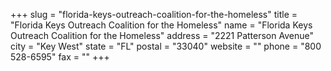 +++
slug = "florida-keys-outreach-coalition-for-the-homeless"
title = "Florida Keys Outreach Coalition for the Homeless"
name = "Florida Keys Outreach Coalition for the Homeless"
address = "2221 Patterson Avenue"
city = "Key West"
state = "FL"
postal = "33040"
website = ""
phone = "800 528-6595"
fax = ""
+++
